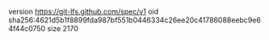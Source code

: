 version https://git-lfs.github.com/spec/v1
oid sha256:4621d5b1f8899fda987bf551b0446334c26ee20c41786088eebc9e64f44c0750
size 2170
